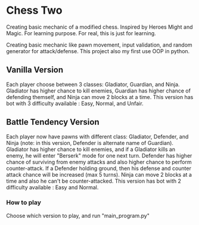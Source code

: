 # Chess Two
Creating basic mechanic of a modified chess. Inspired by Heroes Might and Magic. For learning purpose.
For real, this is just for learning.

Creating basic mechanic like pawn movement, input validation, and random generator for attack/defense. This project also my first use OOP in python.

## Vanilla Version
Each player choose between 3 classes: Gladiator, Guardian, and Ninja. Gladiator has higher chance to kill enemies, Guardian has higher chance of defending themself, and Ninja can move 2 blocks at a time. This version has bot with 3 difficulty available : Easy, Normal, and Unfair.
## Battle Tendency Version
Each player now have pawns with different class: Gladiator, Defender, and Ninja (note: in this version, Defender is alternate name of Guardian). 
Gladiator has higher chance to kill enemies, and if a Gladiator kills an enemy, he will enter "Berserk" mode for one next turn.
Defender has higher chance of surviving from enemy attacks and also higher chance to perform counter-attack. If a Defender holding ground, then his defense and counter attack chance will be increased (max 5 turns).
Ninja can move 2 blocks at a time and also he can't be counter-attacked.
This version has bot with 2 difficulty available : Easy and Normal.

### How to play
Choose which version to play, and run "main_program.py"
